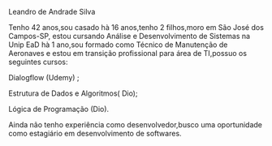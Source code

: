 Leandro de Andrade Silva

Tenho 42 anos,sou casado hà 16 anos,tenho 2 filhos,moro em São José dos Campos-SP, estou cursando Análise e Desenvolvimento de Sistemas na Unip EaD hà 1 ano,sou formado como Técnico de Manutenção de Aeronaves e estou em transição profissional para área de TI,possuo os seguintes cursos:

 Dialogflow (Udemy) ;

Estrutura de Dados e Algoritmos( Dio);

Lógica de Programação (Dio).

Ainda não tenho experiência como desenvolvedor,busco uma oportunidade como estagiário em desenvolvimento de softwares.



